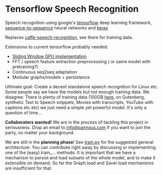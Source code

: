 # Tensorflow Speech Recognition
Speech recognition using google's [tensorflow](https://github.com/tensorflow/tensorflow/) deep learning framework, [sequence-to-sequence](https://www.tensorflow.org/versions/master/tutorials/seq2seq/index.html) neural networks and [keras](https://github.com/fchollet/keras/)

Replaces [caffe-speech-recognition](https://github.com/pannous/caffe-speech-recognition), see there for training data.

Extensions to current tensorflow probably needed:

* [Sliding Window GPU implementation](https://github.com/tensorflow/tensorflow/issues/211)
* FFT / speech feature extraction preprocessing ( or same model with pretraining?)
* Continuous seq2seq adaptation
* Modular graphs/models + persistance

Ultimate goal:
Create a decent standalone speech recognition for Linux etc.
Some people say we have the models but not enough training data.
We disagree: There is plenty of training data (100GB [here](http://www.openslr.org/12), on Gutenberg, synthetic Text to Speech snippets, Movies with transcripts, YouTube with captions etc etc) we just need a simple yet powerful model. It's only a question of time...


**Collaborators wanted!** We are in the process of tackling this project in seriousness. Drop an email to info@pannous.com if you want to join the party, no matter your background.

We are still in the **planning phase**! See [train.py](https://github.com/pannous/tensorflow-speech-recognition/blob/master/train.py) for the suggested general architecture. You can contribute right away by discussing or implementing one of the (easy) train_... methods. It is important that we have a mechanism to persist and load subsets of the whole model, and to make it extensible on demand. So far the Graph.load and Saver.load mechanisms are insufficient for that. 
